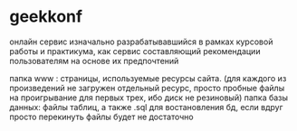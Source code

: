 # geekkonf

онлайн сервис изначально разрабатывавшийся в рамках курсовой работы и практикума, как сервис составляющий рекомендации пользователям на основе их предпочтений

папка www : страницы, используемые ресурсы сайта. (для каждого из произведений не загружен отдельный ресурс, просто пробные файлы на проигрывание для первых трех, ибо диск не резиновый)
папка базы данных: файлы таблиц, а также .sql для востановления бд, если вдруг просто перекинуть файлы будет не достаточно
